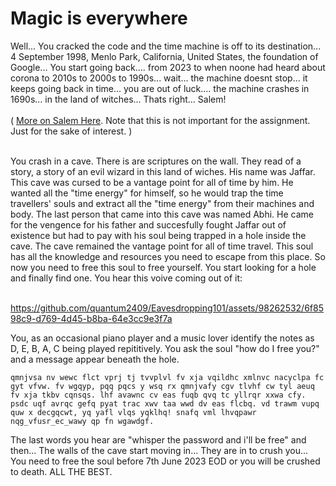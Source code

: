 # Magic is everywhere

Well... You cracked the code and the time machine is off to its destination... 4 September 1998, Menlo Park, California, United States, the foundation of Google... You start going back.... from 2023 to when noone had heard about corona to 2010s to 2000s to 1990s... wait... the machine doesnt stop... it keeps going back in time... you are out of luck.... the machine crashes in 1690s... in the land of witches... Thats right... Salem! 
<br></br>( [More on Salem Here](https://www.smithsonianmag.com/history/a-brief-history-of-the-salem-witch-trials-175162489/#:~:text=The%20Salem%20witch%20trials%20occurred,accused%20and%20compensated%20their%20families.). Note that this is not important for the assignment. Just for the sake of interest. )<br></br>

You crash in a cave. There is are scriptures on the wall. They read of a story, a story of an evil wizard in this land of wiches. His name was Jaffar. This cave was cursed to be a vantage point for all of time by him. He wanted all the "time energy" for himself, so he would trap the time travellers' souls and extract all the "time energy" from their machines and body. The last person that came into this cave was named Abhi. He came for the vengence for his father and succesfully fought Jaffar out of existence but had to pay with his soul being trapped in a hole inside the cave. The cave remained the vantage point for all of time travel. This soul has all the knowledge and resources you need to escape from this place. So now you need to free this soul to free yourself. You start looking for a hole and finally find one. You hear this voive coming out of it: <br></br>

https://github.com/quantum2409/Eavesdropping101/assets/98262532/6f8598c9-d769-4d45-b8ba-64e3cc9e3f7a

You, as an occasional piano player and a music lover identify the notes as D, E, B, A, C being played repititively. You ask the soul "how do I free you?" and a message appear beneath the hole.

```
qmnjvsa nv wewc flct vprj tj tvvplvl fv xja vqildhc xmlnvc nacyclpa fc gyt vfvw. fv wgqyp, pqq pqcs y wsq rx qmnjvafy cgv tlvhf cw tyl aeuq fv xja tkbv cqnsqs. lhf avawnc cv eas fuqb qvq tc yllrqr xxwa cfy. psdc uqf avrqc gefq pyat trac xwv taa wwd dv eas flcbq. vd trawm vupq quw x decgqcwt, yq yafl vlqs yqklhq! snafq vml lhvqpawr nqg_vfusr_ec_wawy qp fn wgawdgf.
```

The last words you hear are "whisper the password and i'll be free" and then... The walls of the cave start moving in... They are in to crush you... You need to free the soul before 7th June 2023 EOD or you will be crushed to death. ALL THE BEST.
